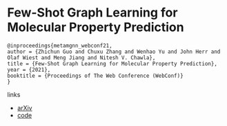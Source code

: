# Few-Shot Graph Learning for Molecular Property Prediction

```
@inproceedings{metamgnn_webconf21,
author = {Zhichun Guo and Chuxu Zhang and Wenhao Yu and John Herr and Olaf Wiest and Meng Jiang and Nitesh V. Chawla},
title = {Few-Shot Graph Learning for Molecular Property Prediction},
year = {2021},
booktitle = {Proceedings of The Web Conference (WebConf)}
}
```

links
- [arXiv](https://arxiv.org/abs/2102.07916)
- [code](https://github.com/zhichunguo/Meta-MGNN)
